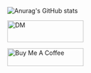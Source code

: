 ![Anurag's GitHub stats](https://github-readme-stats.vercel.app/api?username=daboynb&show_icons=true&bg_color=00000000)

<a href="https://t.me/takidol" target="_blank"><img src="https://internetwithoutborders.org/wp-content/uploads/2018/04/telegram-1-1170x365.jpg" alt="DM" height="50" width="174"></a>

<a href="https://www.buymeacoffee.com/daboynb" target="_blank"><img src="https://cdn.buymeacoffee.com/buttons/default-orange.png" alt="Buy Me A Coffee" height="41" width="174"></a>


